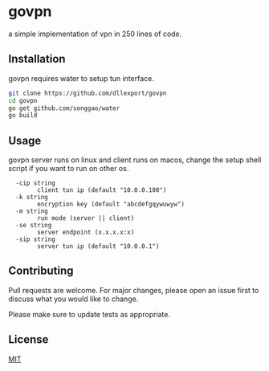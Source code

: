 # govpn

a simple implementation of vpn in 250 lines of code.

## Installation

govpn requires water to setup tun interface.

```bash
git clone https://github.com/dllexport/govpn
cd govpn
go get github.com/songgao/water
go build
```

## Usage

govpn server runs on linux and client runs on macos, change the setup shell script if you want to run on other os.

```
  -cip string
        client tun ip (default "10.0.0.100")
  -k string
        encryption key (default "abcdefgqywuwyw")
  -m string
        run mode (server || client)
  -se string
        server endpoint (x.x.x.x:x)
  -sip string
        server tun ip (default "10.0.0.1")
```

## Contributing
Pull requests are welcome. For major changes, please open an issue first to discuss what you would like to change.

Please make sure to update tests as appropriate.

## License
[MIT](https://choosealicense.com/licenses/mit/)
